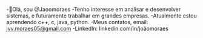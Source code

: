 -👋Olá, sou @Jaoomoraes
-Tenho interesse em analisar e desenvolver sistemas, e futuramente trabalhar em grandes empresas.
-Atualmente estou aprendendo c++, c, java, python.
-Meus contatos, email: jvv.moraes05@gmail.com
-LinkedIn: linkedin.com/in/joãomoraes

<!---
Jaoomoraes/Jaoomoraes is a ✨ special ✨ repository because its `README.md` (this file) appears on your GitHub profile.
You can click the Preview link to take a look at your changes.
--->
